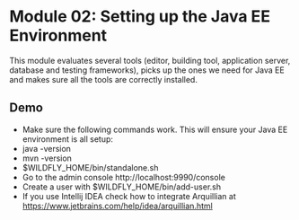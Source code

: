# Module 02: Setting up the Java EE Environment

This module evaluates several tools (editor, building tool, application server, database and testing frameworks), picks up the ones we need for Java EE and makes sure all the tools are correctly installed.


## Demo 

* Make sure the following commands work. This will ensure your Java EE environment is all setup:
* java -version
* mvn -version
* $WILDFLY_HOME/bin/standalone.sh
* Go to the admin console http://localhost:9990/console
* Create a user with $WILDFLY_HOME/bin/add-user.sh
* If you use Intellij IDEA check how to integrate Arquillian at https://www.jetbrains.com/help/idea/arquillian.html
